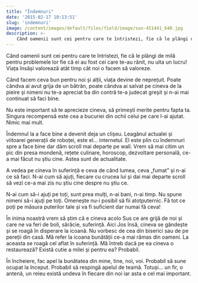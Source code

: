 ```yaml
---
title: "Îndemnuri"
date: '2015-02-17 10:13:51'
slug: 'indemnuri'
image: /content/images/default/files/field/image/sun-451441_640.jpg
description: >-
    Când oamenii sunt cei pentru care te întristezi, fie că le plângi de milă pentru problemele lor fie că ei au fost cei care te-au rănit, nu uita un lucru! Viața însăși valorează atât timp cât noi o fac
---
```

<div class="kg-card-markdown"><p>Când oamenii sunt cei pentru care te întristezi, fie că le plângi de milă pentru problemele lor fie că ei au fost cei care te-au rănit, nu uita un lucru! Viața însăși valorează atât timp cât noi o facem să valoreze.</p>
<p>Când facem ceva bun pentru noi și alții, viața devine de neprețuit. Poate cândva ai avut grija de un bătrân, poate cândva ai salvat pe cineva de la pieire și nimeni nu te-a apreciat ba din contră te-a judecat greșit și n-ai mai continuat să faci bine.</p>
<p>Nu este important să te aprecieze cineva, să primești merite pentru fapta ta. Singura recompensă este cea a bucuriei din ochii celui pe care l-ai ajutat. Nimic mai mult.</p>
<p>Îndemnul la a face bine a devenit deja un clișeu. Leagănul actualei și viitoarei generații de roboței, este el... internetul. El este plin cu îndemnuri spre a face bine dar dăm scroll mai departe pe wall. Vrem să mai citim un pic din presa mondenă, rețete culinare, horoscop, dezvoltare personală, ce-a mai făcut nu știu cine. Astea sunt de actualitate.</p>
<p>A vedea pe cineva în suferință e ceva de când lumea, ceva „fumat” și n-ai ce să faci. N-ai cum să ajuți, fiecare cu crucea lui și dai mai departe scroll să vezi ce-a mai zis nu știu cine despre nu știu ce.</p>
<p>N-ai cum să-i ajuți pe toți, sunt prea mulți, n-ai bani, n-ai timp. Nu spune nimeni să-i ajuți pe toți. Omenește nu-i posibil să fii atotputernic. Fă tot ce poți pe măsura puterilor tale și va fi suficient dar numai fă ceva!</p>
<p>În inima noastră vrem să știm că e cineva acolo Sus ce are grijă de noi și care ne va feri de boli, sărăcie, suferință. Aici Jos însă, cineva se gândește și se roagă în disperare la icoană. Nu vorbesc de cea din biserici sau de pe pereții din casă. Mă refer la icoana bunătății ce-a mai rămas din oameni. La aceasta se roagă cel aflat în suferință. Mă întreb dacă pe ea cineva o restaurează? Există cutie a milei și pentru ea? Probabil.</p>
<p>În încheiere, fac apel la bunătatea din mine, tine, noi, voi. Probabil să sune ocupat la început. Probabil să respingă apelul de teamă. Totuși... un fir, o antenă, un releu există undeva în fiecare din noi iar asta e cel mai important.  </p>
</div>
    